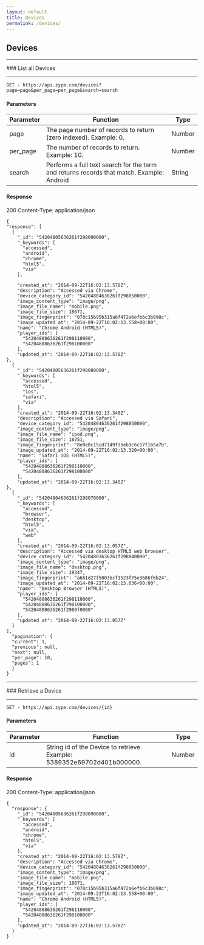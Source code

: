 ```yaml
---
layout: default
title: Devices
permalink: /devices/
---
```


## Devices
<hr>
### List all Devices
<hr>
<pre><code>GET - https://api.zype.com/devices?page=page&per_page=per_page&search=search
</code></pre>

#### Parameters

Parameter | Function | Type
--------- | -------- | ----
page | The page number of records to return (zero indexed). Example: 0. | Number
per_page | The number of records to return. Example: 10. | Number
search | Performs a full text search for the term and returns records that match. Example: Android | String

#### Response
200
Content-Type: application/json

<pre><code>{
"response": [
  {
    "&#95;id": "54204805636261f298090000",
    "&#95;keywords": [
      "accessed",
      "android",
      "chrome",
      "html5",
      "via"
    ],

    "created_at": "2014-09-22T16:02:13.578Z",
    "description": "Accessed via Chrome",
    "device_category_id": "54204804636261f298050000",
    "image_content_type": "image/png",
    "image_file_name": "mobile.png",
    "image_file_size": 18671,
    "image_fingerprint": "070c15b95b315a6f472a6efb6c3b898c",
    "image_updated_at": "2014-09-22T16:02:13.558+00:00",
    "name": "Chrome Android (HTML5)",
    "player_ids": [
      "54204808636261f298110000",
      "54204808636261f298100000"
    ],
    "updated_at": "2014-09-22T16:02:13.578Z"
},
  {
    "&#95;id": "54204805636261f298080000",
    "&#95;keywords": [
      "accessed",
      "html5",
      "ios",
      "safari",
      "via"
    ],
    "created_at": "2014-09-22T16:02:13.340Z",
    "description": "Accessed via Safari",
    "device_category_id": "54204804636261f298050000",
    "image_content_type": "image/png",
    "image_file_name": "ipod.png",
    "image_file_size": 18751,
    "image_fingerprint": "8e0e0c15cd7149f35eb3c6c17f1b5a7b",
    "image_updated_at": "2014-09-22T16:02:13.320+00:00",
    "name": "Safari iOS (HTML5)",
    "player_ids": [
      "54204808636261f298110000",
      "54204808636261f298100000"
    ],
    "updated_at": "2014-09-22T16:02:13.340Z"
},
  {
    "&#95;id": "54204804636261f298070000",
    "&#95;keywords": [
      "accessed",
      "browser",
      "desktop",
      "html5",
      "via",
      "web"
    ],
    "created_at": "2014-09-22T16:02:13.057Z",
    "description": "Accessed via desktop HTML5 web browser",
    "device_category_id": "54204803636261f298040000",
    "image_content_type": "image/png",
    "image_file_name": "desktop.png",
    "image_file_size": 19347,
    "image_fingerprint": "a661d27f5003bcf1523f75e3686f6b24",
    "image_updated_at": "2014-09-22T16:02:13.036+00:00",
    "name": "Desktop Browser (HTML5)",
    "player_ids": [
      "54204808636261f298110000",
      "54204808636261f298100000",
      "54204808636261f2980f0000"
    ],
    "updated_at": "2014-09-22T16:02:13.057Z"
  }
],
  "pagination": {
  "current": 1,
  "previous": null,
  "next": null,
  "per_page": 10,
  "pages": 1
  }
}
</code></pre>

<hr>
### Retrieve a Device
<hr>

<pre><code>GET - https://api.zype.com/devices/{id}
</code></pre>

#### Parameters

Parameter | Function | Type
--------- | -------- | ----
id | String id of the Device to retrieve. Example: 5389352e69702d401b000000. | Number

#### Response
200
Content-Type: application/json

<pre><code>{
  "response": {
    "&#95;id": "54204805636261f298090000",
    "&#95;keywords": [
      "accessed",
      "android",
      "chrome",
      "html5",
      "via"
    ],
    "created_at": "2014-09-22T16:02:13.578Z",
    "description": "Accessed via Chrome",
    "device_category_id": "54204804636261f298050000",
    "image_content_type": "image/png",
    "image_file_name": "mobile.png",
    "image_file_size": 18671,
    "image_fingerprint": "070c15b95b315a6f472a6efb6c3b898c",
    "image_updated_at": "2014-09-22T16:02:13.558+00:00",
    "name": "Chrome Android (HTML5)",
    "player_ids": [
      "54204808636261f298110000",
      "54204808636261f298100000"
    ],
    "updated_at": "2014-09-22T16:02:13.578Z"
  }
}
</code></pre>
